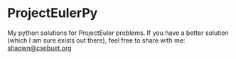 # ProjectEulerPy
My python solutions for ProjectEuler problems. If you have a better solution (which I am sure exists out there), feel free to share with me: shaown@csebuet.org
